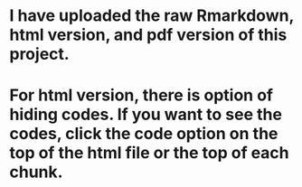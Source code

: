 # I have uploaded the raw Rmarkdown, html version, and pdf version of this project. 
# For html version, there is option of hiding codes. If you want to see the codes, click the code option on the top of the html file or the top of each chunk.
